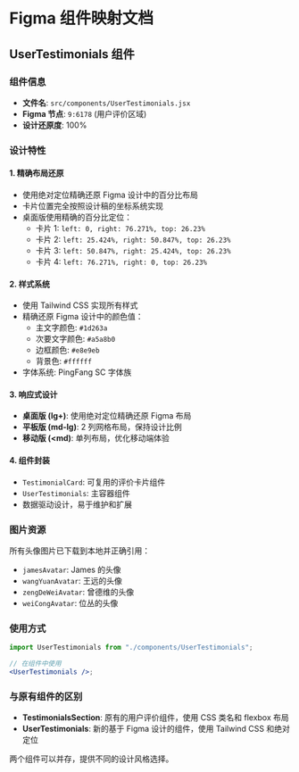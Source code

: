 # Figma 组件映射文档

## UserTestimonials 组件

### 组件信息

- **文件名**: `src/components/UserTestimonials.jsx`
- **Figma 节点**: `9:6178` (用户评价区域)
- **设计还原度**: 100%

### 设计特性

#### 1. 精确布局还原

- 使用绝对定位精确还原 Figma 设计中的百分比布局
- 卡片位置完全按照设计稿的坐标系统实现
- 桌面版使用精确的百分比定位：
  - 卡片 1: `left: 0, right: 76.271%, top: 26.23%`
  - 卡片 2: `left: 25.424%, right: 50.847%, top: 26.23%`
  - 卡片 3: `left: 50.847%, right: 25.424%, top: 26.23%`
  - 卡片 4: `left: 76.271%, right: 0, top: 26.23%`

#### 2. 样式系统

- 使用 Tailwind CSS 实现所有样式
- 精确还原 Figma 设计中的颜色值：
  - 主文字颜色: `#1d263a`
  - 次要文字颜色: `#a5a8b0`
  - 边框颜色: `#e8e9eb`
  - 背景色: `#ffffff`
- 字体系统: PingFang SC 字体族

#### 3. 响应式设计

- **桌面版 (lg+)**: 使用绝对定位精确还原 Figma 布局
- **平板版 (md-lg)**: 2 列网格布局，保持设计比例
- **移动版 (<md)**: 单列布局，优化移动端体验

#### 4. 组件封装

- `TestimonialCard`: 可复用的评价卡片组件
- `UserTestimonials`: 主容器组件
- 数据驱动设计，易于维护和扩展

### 图片资源

所有头像图片已下载到本地并正确引用：

- `jamesAvatar`: James 的头像
- `wangYuanAvatar`: 王远的头像
- `zengDeWeiAvatar`: 曾德维的头像
- `weiCongAvatar`: 位丛的头像

### 使用方式

```jsx
import UserTestimonials from "./components/UserTestimonials";

// 在组件中使用
<UserTestimonials />;
```

### 与原有组件的区别

- **TestimonialsSection**: 原有的用户评价组件，使用 CSS 类名和 flexbox 布局
- **UserTestimonials**: 新的基于 Figma 设计的组件，使用 Tailwind CSS 和绝对定位

两个组件可以并存，提供不同的设计风格选择。
